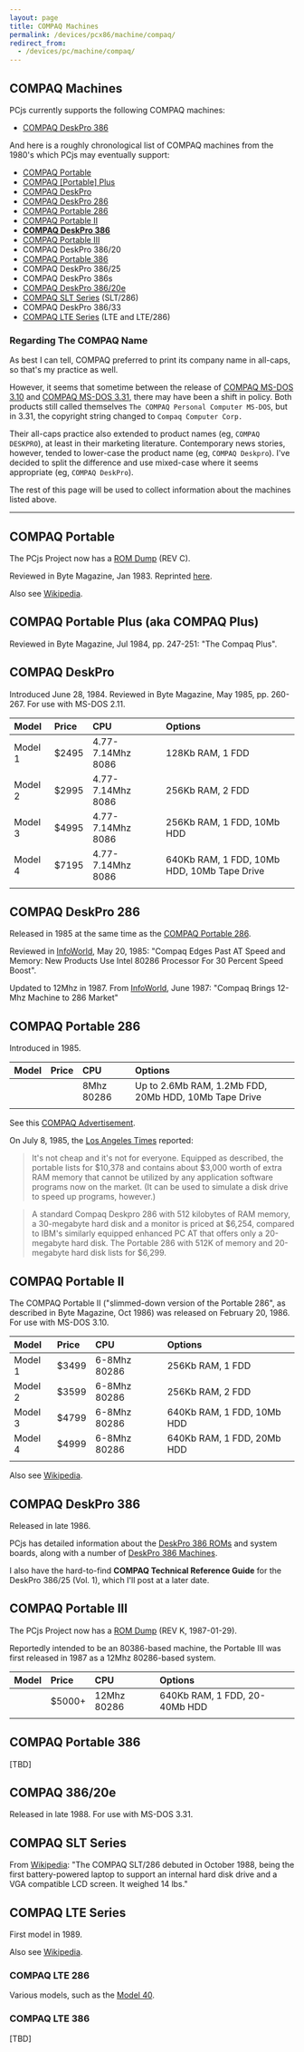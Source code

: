 ```yaml
---
layout: page
title: COMPAQ Machines
permalink: /devices/pcx86/machine/compaq/
redirect_from:
  - /devices/pc/machine/compaq/
---
```


COMPAQ Machines
---

PCjs currently supports the following COMPAQ machines:

 - [COMPAQ DeskPro 386](deskpro386/)

And here is a roughly chronological list of COMPAQ machines from the 1980's which PCjs may eventually support:

 - [COMPAQ Portable](#compaq-portable)
 - [COMPAQ [Portable] Plus](#compaq-portable-plus-aka-compaq-plus)
 - [COMPAQ DeskPro](#compaq-deskpro)
 - [COMPAQ DeskPro 286](#compaq-deskpro-286)
 - [COMPAQ Portable 286](#compaq-portable-286)
 - [COMPAQ Portable II](#compaq-portable-ii)
 - **[COMPAQ DeskPro 386](#compaq-deskpro-386)**
 - [COMPAQ Portable III](#compaq-portable-iii)
 - COMPAQ DeskPro 386/20
 - [COMPAQ Portable 386](#compaq-portable-386)
 - COMPAQ DeskPro 386/25
 - COMPAQ DeskPro 386s
 - [COMPAQ DeskPro 386/20e](#compaq-38620e)
 - [COMPAQ SLT Series](#compaq-slt-series) (SLT/286)
 - COMPAQ DeskPro 386/33
 - [COMPAQ LTE Series](#compaq-lte-series) (LTE and LTE/286)

### Regarding The COMPAQ Name

As best I can tell, COMPAQ preferred to print its company name in all-caps, so that's my practice as well.

However, it seems that sometime between the release of [COMPAQ MS-DOS 3.10](/disks/pcx86/dos/compaq/3.10/) and
[COMPAQ MS-DOS 3.31](/disks/pcx86/dos/compaq/3.31/), there may have been a shift in policy.  Both products still
called themselves `The COMPAQ Personal Computer MS-DOS`, but in 3.31, the copyright string changed to
`Compaq Computer Corp.`

Their all-caps practice also extended to product names (eg, `COMPAQ DESKPRO`), at least in their marketing literature.
Contemporary news stories, however, tended to lower-case the product name (eg, `COMPAQ Deskpro`).  I've decided to
split the difference and use mixed-case where it seems appropriate (eg, `COMPAQ DeskPro`).

The rest of this page will be used to collect information about the machines listed above.

---

COMPAQ Portable
---

The PCjs Project now has a [ROM Dump](/devices/pcx86/rom/compaq/portable/) (REV C).

Reviewed in Byte Magazine, Jan 1983.  Reprinted [here](http://blog.modernmechanix.com/byte-reviews-the-compaq-first-pc-clone/).

Also see [Wikipedia](https://en.wikipedia.org/wiki/Compaq_Portable).


COMPAQ Portable Plus (aka COMPAQ Plus)
---

Reviewed in Byte Magazine, Jul 1984, pp. 247-251: "The Compaq Plus".


COMPAQ DeskPro
---

Introduced June 28, 1984.  Reviewed in Byte Magazine, May 1985, pp. 260-267.  For use with MS-DOS 2.11.

**Model** | **Price** | **CPU**           | **Options**
:-------- | :-------- | :---------------- | :------------------------------------------
Model 1   | $2495     | 4.77-7.14Mhz 8086 | 128Kb RAM, 1 FDD
Model 2   | $2995     | 4.77-7.14Mhz 8086 | 256Kb RAM, 2 FDD
Model 3   | $4995     | 4.77-7.14Mhz 8086 | 256Kb RAM, 1 FDD, 10Mb HDD
Model 4   | $7195     | 4.77-7.14Mhz 8086 | 640Kb RAM, 1 FDD, 10Mb HDD, 10Mb Tape Drive
          |           |                   |

COMPAQ DeskPro 286
---

Released in 1985 at the same time as the [COMPAQ Portable 286](#compaq-portable-286).

Reviewed in [InfoWorld](https://books.google.com/books?id=2i4EAAAAMBAJ&lpg=PA15&dq=infoworld%20compaq%20deskpro%201985&pg=PA15#v=onepage&q&f=false),
May 20, 1985: "Compaq Edges Past AT Speed and Memory: New Products Use Intel 80286 Processor For 30 Percent Speed Boost".

Updated to 12Mhz in 1987.
From [InfoWorld](https://books.google.com/books?id=yzAEAAAAMBAJ&lpg=PA56&ots=jBzxR3wcps&dq=%22compaq%20deskpro%20286%22&pg=PA56#v=onepage&q&f=false),
June 1987: "Compaq Brings 12-Mhz Machine to 286 Market"


COMPAQ Portable 286
---

Introduced in 1985.

**Model** | **Price** | **CPU**           | **Options**
:-------- | :-------- | :---------------- | :----------------------------------------------------
          |           | 8Mhz 80286        | Up to 2.6Mb RAM, 1.2Mb FDD, 20Mb HDD, 10Mb Tape Drive
          |           |                   |
 
See this [COMPAQ Advertisement](http://www.computerhistory.org/revolution/mobile-computing/18/343/1658).

On July 8, 1985, the [Los Angeles Times](http://articles.latimes.com/1985-07-08/business/fi-9857_1_hard-disk-drive)
reported:

>It's not cheap and it's not for everyone. Equipped as described, the portable lists for $10,378 and contains
about $3,000 worth of extra RAM memory that cannot be utilized by any application software programs now on the market.
(It can be used to simulate a disk drive to speed up programs, however.)

>A standard Compaq Deskpro 286 with 512 kilobytes of RAM memory, a 30-megabyte hard disk and a monitor is priced
at $6,254, compared to IBM's similarly equipped enhanced PC AT that offers only a 20-megabyte hard disk. The Portable
286 with 512K of memory and 20-megabyte hard disk lists for $6,299.


COMPAQ Portable II
---

The COMPAQ Portable II ("slimmed-down version of the Portable 286", as described in Byte Magazine, Oct 1986) was
released on February 20, 1986.  For use with MS-DOS 3.10. 

**Model** | **Price** | **CPU**           | **Options**
:-------- | :-------- | :---------------- | :------------------------------------------
Model 1   | $3499     | 6-8Mhz 80286      | 256Kb RAM, 1 FDD
Model 2   | $3599     | 6-8Mhz 80286      | 256Kb RAM, 2 FDD
Model 3   | $4799     | 6-8Mhz 80286      | 640Kb RAM, 1 FDD, 10Mb HDD
Model 4   | $4999     | 6-8Mhz 80286      | 640Kb RAM, 1 FDD, 20Mb HDD
          |           |                   |

Also see [Wikipedia](https://en.wikipedia.org/wiki/Compaq_Portable_II).


COMPAQ DeskPro 386
---

Released in late 1986.

PCjs has detailed information about the [DeskPro 386 ROMs](/devices/pcx86/rom/compaq/deskpro386/) and system boards,
along with a number of [DeskPro 386 Machines](/devices/pcx86/machine/compaq/deskpro386/).

I also have the hard-to-find **COMPAQ Technical Reference Guide** for the DeskPro 386/25 (Vol. 1), which I'll post
at a later date.


COMPAQ Portable III
---

The PCjs Project now has a [ROM Dump](/devices/pcx86/rom/compaq/portable3/) (REV K, 1987-01-29).

Reportedly intended to be an 80386-based machine, the Portable III was first released in 1987 as a 12Mhz
80286-based system.

**Model** | **Price** | **CPU**           | **Options**
:-------- | :-------- | :---------------- | :----------------------------
          | $5000+    | 12Mhz 80286       | 640Kb RAM, 1 FDD, 20-40Mb HDD
          |           |                   |


COMPAQ Portable 386
---

[TBD]


COMPAQ 386/20e
---

Released in late 1988.  For use with MS-DOS 3.31.


COMPAQ SLT Series
---

From [Wikipedia](https://en.wikipedia.org/wiki/History_of_laptops#Compaq_SLT.2F286): "The COMPAQ SLT/286 debuted
in October 1988, being the first battery-powered laptop to support an internal hard disk drive and a VGA compatible
LCD screen. It weighed 14 lbs."


COMPAQ LTE Series
---

First model in 1989.

Also see [Wikipedia](https://en.wikipedia.org/wiki/Compaq_LTE).

### COMPAQ LTE 286

Various models, such as the [Model 40](http://www.overclockers.com/compaq-lte-286-model-40/).

### COMPAQ LTE 386

[TBD]
